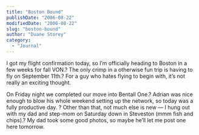 ```yaml
---
title: "Boston Bound"
publishDate: "2006-08-22"
modifiedDate: "2006-08-22"
slug: "boston-bound"
author: "Duane Storey"
category:
  - "Journal"
---
```


I got my flight confirmation today, so I’m officially heading to Boston in a few weeks for fall VON.? The only crimp in a otherwise fun trip is having to fly on September 11th.? For a guy who hates flying to begin with, it’s not really an exciting thought.

On Friday night we completed our move into Bentall One.? Adrian was nice enough to blow his whole weekend setting up the network, so today was a fully productive day. ? Other than that, not much else is new — I hung out with my dad and step-mom on Saturday down in Steveston (mmm fish and chips).? My dad took some good photos, so maybe he’ll let me post one here tomorrow.